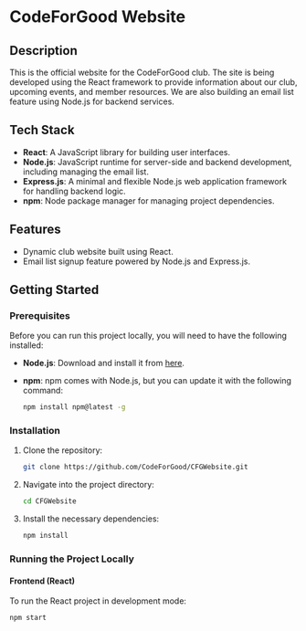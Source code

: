 # CodeForGood Website

## Description
This is the official website for the CodeForGood club. The site is being developed using the React framework to provide information about our club, upcoming events, and member resources. We are also building an email list feature using Node.js for backend services.

## Tech Stack
- **React**: A JavaScript library for building user interfaces.
- **Node.js**: JavaScript runtime for server-side and backend development, including managing the email list.
- **Express.js**: A minimal and flexible Node.js web application framework for handling backend logic.
- **npm**: Node package manager for managing project dependencies.

## Features
- Dynamic club website built using React.
- Email list signup feature powered by Node.js and Express.js.

## Getting Started

### Prerequisites
Before you can run this project locally, you will need to have the following installed:

- **Node.js**: Download and install it from [here](https://nodejs.org/).
- **npm**: npm comes with Node.js, but you can update it with the following command:

    ```bash
    npm install npm@latest -g
    ```

### Installation

1. Clone the repository:
    ```bash
    git clone https://github.com/CodeForGood/CFGWebsite.git
    ```

2. Navigate into the project directory:
    ```bash
    cd CFGWebsite
    ```

3. Install the necessary dependencies:
    ```bash
    npm install
    ```

### Running the Project Locally

#### Frontend (React)

To run the React project in development mode:

```bash
npm start
